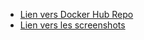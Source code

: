 - [Lien vers Docker Hub Repo](https://hub.docker.com/repository/docker/wandrilledioubate/devops-lab-docker/general)
- [Lien vers les screenshots](/screenshots)
